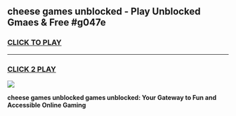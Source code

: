 
## cheese games unblocked - Play Unblocked Gmaes & Free #g047e
<h3>
<a href="https://premium.freeplayer.one?title=cheese_games_unblocked&ref=03M">CLICK TO PLAY</a></h3>
<hr>

<h3>
<a href="https://premium.freeplayer.one?title=cheese_games_unblocked&ref=03M">CLICK 2 PLAY</a>
  
</h3>

<a href="https://premium.freeplayer.one?title=cheese_games_unblocked&ref=03M"><img src="https://clearcache.store/games.png"></a>


**cheese games unblocked games unblocked: Your Gateway to Fun and Accessible Online Gaming**
